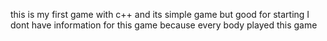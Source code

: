 this is my first game with c++ and its simple game but good for starting 
I dont have information for this game because every body played this game
